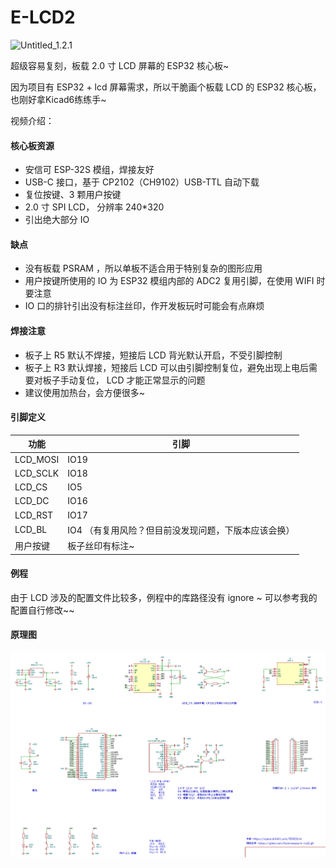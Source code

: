 # E-LCD2

![Untitled_1.2.1](README.assets/Untitled_1.2.1.png)

超级容易复刻，板载 2.0 寸 LCD 屏幕的 ESP32 核心板~

因为项目有 ESP32 + lcd 屏幕需求，所以干脆画个板载 LCD 的 ESP32 核心板，也刚好拿Kicad6练练手~

视频介绍：

[【开源】超容易复刻的“大屏” ESP32 核心板~]: https://www.bilibili.com/video/BV13i4y197NZ?share_source=copy_web

#### 核心板资源

- 安信可 ESP-32S 模组，焊接友好
- USB-C 接口，基于 CP2102（CH9102）USB-TTL 自动下载
- 复位按键、3 颗用户按键
- 2.0 寸 SPI LCD， 分辨率 240*320
- 引出绝大部分 IO

#### 缺点

- 没有板载 PSRAM ，所以单板不适合用于特别复杂的图形应用
- 用户按键所使用的 IO 为 ESP32 模组内部的 ADC2 复用引脚，在使用 WIFI 时要注意
- IO 口的排针引出没有标注丝印，作开发板玩时可能会有点麻烦 

#### 焊接注意

- 板子上 R5 默认不焊接，短接后 LCD 背光默认开启，不受引脚控制
- 板子上 R3 默认焊接，短接后 LCD 可以由引脚控制复位，避免出现上电后需要对板子手动复位， LCD 才能正常显示的问题
- 建议使用加热台，会方便很多~

#### 引脚定义

| 功能     | 引脚                                                 |
| -------- | ---------------------------------------------------- |
| LCD_MOSI | IO19                                                 |
| LCD_SCLK | IO18                                                 |
| LCD_CS   | IO5                                                  |
| LCD_DC   | IO16                                                 |
| LCD_RST  | IO17                                                 |
| LCD_BL   | IO4 （有复用风险？但目前没发现问题，下版本应该会换） |
| 用户按键 | 板子丝印有标注~                                      |

#### 例程

由于 LCD 涉及的配置文件比较多，例程中的库路径没有 ignore ~ 可以参考我的配置自行修改~~

#### 原理图

![sch](README.assets/sch.jpg)

